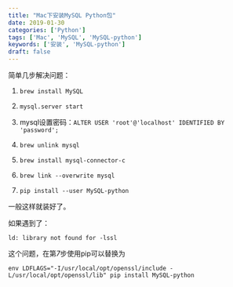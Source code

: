 ```yaml
---
title: "Mac下安装MySQL Python包"
date: 2019-01-30
categories: ['Python']
tags: ['Mac', 'MySQL', 'MySQL-python']
keywords: ['安装', 'MySQL-python']
draft: false
---
```


简单几步解决问题：

<!--more-->

1. `brew install MySQL`

2. `mysql.server start`

3. mysql设置密码：`ALTER USER 'root'@'localhost' IDENTIFIED BY 'password';`

4. `brew unlink mysql`

5. `brew install mysql-connector-c`

6. `brew link --overwrite mysql`

7. `pip install --user MySQL-python`

一般这样就装好了。

如果遇到了：

`ld: library not found for -lssl`

这个问题，在第*7*步使用pip可以替换为

`env LDFLAGS="-I/usr/local/opt/openssl/include -L/usr/local/opt/openssl/lib" pip install MySQL-python`